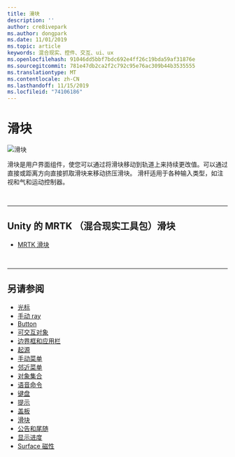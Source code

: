 ```yaml
---
title: 滑块
description: ''
author: cre8ivepark
ms.author: dongpark
ms.date: 11/01/2019
ms.topic: article
keywords: 混合现实、控件、交互、ui、ux
ms.openlocfilehash: 91046dd5bbf7bdc692e4ff26c19bda59af31876e
ms.sourcegitcommit: 781e47db2ca2f2c792c95e76ac309b44b3535555
ms.translationtype: MT
ms.contentlocale: zh-CN
ms.lasthandoff: 11/15/2019
ms.locfileid: "74106186"
---
```

# <a name="slider"></a>滑块

![滑块](images/UX/UX_Hero_Slider.jpg)

滑块是用户界面组件，使您可以通过将滑块移动到轨道上来持续更改值。可以通过直接或距离方向直接抓取滑块来移动挤压滑块。 滑杆适用于各种输入类型，如注视和气和运动控制器。

<br>

---

## <a name="slider-in-mrtkmixed-reality-toolkit-for-unity"></a>Unity 的 MRTK （混合现实工具包）滑块

* [MRTK 滑块](https://microsoft.github.io/MixedRealityToolkit-Unity/Documentation/README_Sliders.html)

<br>

---

## <a name="see-also"></a>另请参阅

* [光标](cursors.md)
* [手动 ray](point-and-commit.md)
* [Button](button.md)
* [可交互对象](interactable-object.md)
* [边界框和应用栏](app-bar-and-bounding-box.md)
* [起源](direct-manipulation.md)
* [手动菜单](hand-menu.md)
* [邻近菜单](near-menu.md)
* [对象集合](object-collection.md)
* [语音命令](voice-input.md)
* [键盘](keyboard.md)
* [提示](tooltip.md)
* [盖板](slate.md)
* [滑块](slider.md)
* [公告和尾随](billboarding-and-tag-along.md)
* [显示进度](progress.md)
* [Surface 磁性](surface-magnetism.md)

